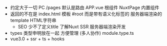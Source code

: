 - 约定大于一切  PC
    /pages 默认是路由
    APP.vue 根组件 NuxtPage 内置组件
- 返回的不在是 index.html 模板 #root
    而是带有语义化标签的 服务器端渲染的template HTML字符串 
    - SEO 少不了定义title
    了解Nuxt SSR 服务器端渲染开发
- types
    类型申明放在一起 方便管理 (多人协作)
    module.type.ts
- vue3.0 + ssr + ts + hooks 
